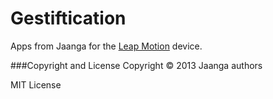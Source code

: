 Gestiftication
==============

Apps from Jaanga for the [Leap Motion](http://leapmotion.com) device.



###Copyright and License
Copyright &copy; 2013 Jaanga authors

MIT License
